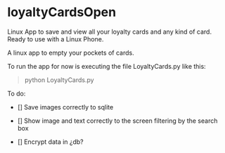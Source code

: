 # loyaltyCardsOpen
Linux App to save and view all your loyalty cards and any kind of card. Ready to use with a Linux Phone.

A linux app to empty your pockets of cards.

To run the app for now is executing the file LoyaltyCards.py like this: 
> python LoyaltyCards.py


To do:

- [] Save images correctly to sqlite

- [] Show image and text correctly to the screen filtering by the search box

- [] Encrypt data in ¿db?

